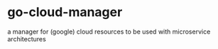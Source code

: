 # go-cloud-manager
a manager for (google) cloud resources to be used with microservice architectures
